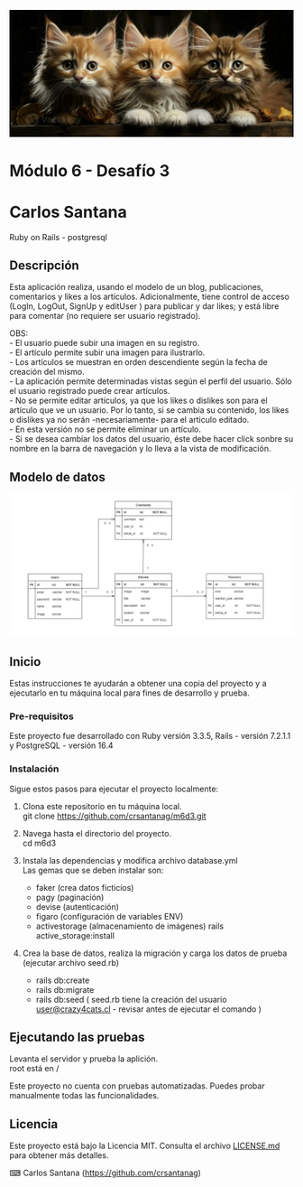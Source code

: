 ![Banner](banner.jpg)  

# Módulo 6 - Desafío 3
# Carlos Santana

Ruby on Rails - postgresql

## Descripción

Esta aplicación realiza, usando el modelo de un blog, publicaciones, comentarios  y likes a los artículos. Adicionalmente, tiene control de acceso (LogIn, LogOut, SignUp y editUser ) para publicar y dar likes; y está libre para comentar (no requiere ser usuario registrado).  
  
OBS:  
    - El usuario puede subir una imagen en su registro.  
    - El artículo permite subir una imagen para ilustrarlo.  
    - Los artículos se muestran en orden descendiente según la fecha de creación del mismo.  
    - La aplicación permite determinadas vistas según el perfil del usuario. Sólo el usuario registrado puede crear artículos.  
    - No se permite editar artículos, ya que los likes o dislikes son para el artículo que ve un usuario. Por lo tanto, si se cambia su contenido, los likes o dislikes ya no serán -necesariamente- para el articulo editado.  
    - En esta versión no se permite eliminar un artículo.  
    - Si se desea cambiar los datos del usuario, éste debe hacer click sonbre su nombre en la barra de navegación y lo lleva a la vista de modificación.  
  
## Modelo de datos  
  
![Modelo](modelo.jpg)
  
## Inicio
  
Estas instrucciones te ayudarán a obtener una copia del proyecto y a ejecutarlo en tu máquina local para fines de desarrollo y prueba.

### Pre-requisitos
  
Este proyecto fue desarrollado con Ruby versión 3.3.5, Rails - versión 7.2.1.1 y PostgreSQL - versión 16.4

### Instalación
  
Sigue estos pasos para ejecutar el proyecto localmente:
  
1. Clona este repositorio en tu máquina local.  
git clone https://github.com/crsantanag/m6d3.git  
  
2. Navega hasta el directorio del proyecto.  
cd m6d3  
  
3. Instala las dependencias y modifica archivo database.yml  
Las gemas que se deben instalar son:  
   - faker (crea datos ficticios)  
   - pagy  (paginación)   
   - devise (autenticación)
   - figaro (configuración de variables ENV)  
   - activestorage (almacenamiento de imágenes)
     rails active_storage:install

  
4. Crea la base de datos, realiza la migración y carga los datos de prueba (ejecutar archivo seed.rb)  
    - rails db:create  
    - rails db:migrate  
    - rails db:seed ( seed.rb tiene la creación del usuario user@crazy4cats.cl - revisar antes de ejecutar el comando )   

## Ejecutando las pruebas
Levanta el servidor y prueba la aplición.  
root está en /  
  
Este proyecto no cuenta con pruebas automatizadas. Puedes probar manualmente todas las funcionalidades.  
  
## Licencia  
  
Este proyecto está bajo la Licencia MIT. Consulta el archivo [LICENSE.md](LICENSE.md) para obtener más detalles.  
  
⌨ ️Carlos Santana (https://github.com/crsantanag)

